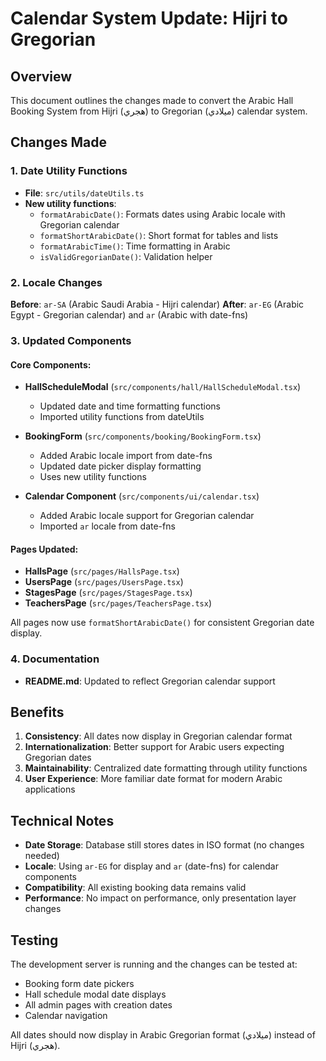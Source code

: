 # Calendar System Update: Hijri to Gregorian

## Overview
This document outlines the changes made to convert the Arabic Hall Booking System from Hijri (هجري) to Gregorian (ميلادي) calendar system.

## Changes Made

### 1. Date Utility Functions
- **File**: `src/utils/dateUtils.ts`
- **New utility functions**:
  - `formatArabicDate()`: Formats dates using Arabic locale with Gregorian calendar
  - `formatShortArabicDate()`: Short format for tables and lists
  - `formatArabicTime()`: Time formatting in Arabic
  - `isValidGregorianDate()`: Validation helper

### 2. Locale Changes
**Before**: `ar-SA` (Arabic Saudi Arabia - Hijri calendar)
**After**: `ar-EG` (Arabic Egypt - Gregorian calendar) and `ar` (Arabic with date-fns)

### 3. Updated Components

#### Core Components:
- **HallScheduleModal** (`src/components/hall/HallScheduleModal.tsx`)
  - Updated date and time formatting functions
  - Imported utility functions from dateUtils
  
- **BookingForm** (`src/components/booking/BookingForm.tsx`)
  - Added Arabic locale import from date-fns
  - Updated date picker display formatting
  - Uses new utility functions

- **Calendar Component** (`src/components/ui/calendar.tsx`)
  - Added Arabic locale support for Gregorian calendar
  - Imported `ar` locale from date-fns

#### Pages Updated:
- **HallsPage** (`src/pages/HallsPage.tsx`)
- **UsersPage** (`src/pages/UsersPage.tsx`)
- **StagesPage** (`src/pages/StagesPage.tsx`)
- **TeachersPage** (`src/pages/TeachersPage.tsx`)

All pages now use `formatShortArabicDate()` for consistent Gregorian date display.

### 4. Documentation
- **README.md**: Updated to reflect Gregorian calendar support

## Benefits

1. **Consistency**: All dates now display in Gregorian calendar format
2. **Internationalization**: Better support for Arabic users expecting Gregorian dates
3. **Maintainability**: Centralized date formatting through utility functions
4. **User Experience**: More familiar date format for modern Arabic applications

## Technical Notes

- **Date Storage**: Database still stores dates in ISO format (no changes needed)
- **Locale**: Using `ar-EG` for display and `ar` (date-fns) for calendar components
- **Compatibility**: All existing booking data remains valid
- **Performance**: No impact on performance, only presentation layer changes

## Testing

The development server is running and the changes can be tested at:
- Booking form date pickers
- Hall schedule modal date displays
- All admin pages with creation dates
- Calendar navigation

All dates should now display in Arabic Gregorian format (ميلادي) instead of Hijri (هجري).
